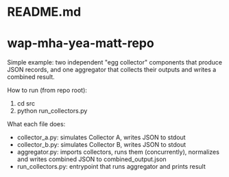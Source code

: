 # README.md
# wap-mha-yea-matt-repo

Simple example: two independent "egg collector" components that produce JSON records, and one aggregator that collects their outputs and writes a combined result.

How to run (from repo root):
1. cd src
2. python run_collectors.py

What each file does:
- collector_a.py: simulates Collector A, writes JSON to stdout
- collector_b.py: simulates Collector B, writes JSON to stdout
- aggregator.py: imports collectors, runs them (concurrently), normalizes and writes combined JSON to combined_output.json
- run_collectors.py: entrypoint that runs aggregator and prints result
